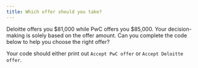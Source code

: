 ```yaml
---
title: Which offer should you take?
---
```


Deloitte offers you $81,000 while PwC offers you $85,000. Your decision-making is solely based on the offer amount. Can you complete the code below to help you choose the right offer?

Your code should either print out `Accept PwC offer` or `Accept Deloitte offer`.
